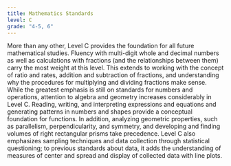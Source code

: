 ```yaml
---
title: Mathematics Standards
level: C
grade: "4-5, 6"
---
```

More than any other, Level C provides the foundation for all future mathematical studies. Fluency with multi-digit whole and decimal numbers as well as calculations with fractions (and the relationships between them) carry the most weight at this level. This extends to working with the concept of ratio and rates, addition and subtraction of fractions, and understanding why the procedures for multiplying and dividing fractions make sense. While the greatest emphasis is still on standards for numbers and operations, attention to algebra and geometry increases considerably in Level C. Reading, writing, and interpreting expressions and equations and generating patterns in numbers and shapes provide a conceptual foundation for functions. In addition, analyzing geometric properties, such as parallelism, perpendicularity, and symmetry, and developing and finding volumes of right rectangular prisms take precedence. Level C also emphasizes sampling techniques and data collection through statistical questioning; to previous standards about data, it adds the understanding of measures of center and spread and display of collected data with line plots.
